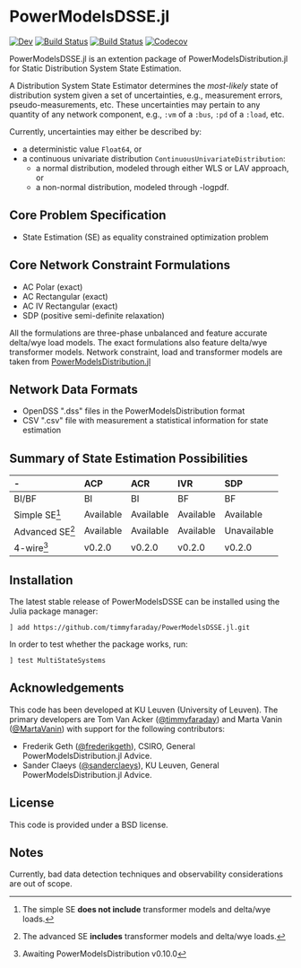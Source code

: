 # PowerModelsDSSE.jl

[![Dev](https://img.shields.io/badge/docs-dev-blue.svg)](https://timmyfaraday.github.io/PowerModelsDSSE.jl/dev)
[![Build Status](https://travis-ci.com/timmyfaraday/PowerModelsDSSE.jl.svg?branch=master)](https://travis-ci.com/timmyfaraday/PowerModelsDSSE.jl)
[![Build Status](https://ci.appveyor.com/api/projects/status/github/timmyfaraday/MultiStateSystems.jl?svg=true)](https://ci.appveyor.com/project/timmyfaraday/MultiStateSystems-jl)
[![Codecov](https://codecov.io/gh/timmyfaraday/PowerModelsDSSE.jl/branch/master/graph/badge.svg)](https://codecov.io/gh/timmyfaraday/PowerModelsDSSE.jl)

PowerModelsDSSE.jl is an extention package of PowerModelsDistribution.jl for
Static Distribution System State Estimation.

A Distribution System State Estimator determines the *most-likely* state of
distribution system given a set of uncertainties, e.g., measurement errors,
pseudo-measurements, etc. These uncertainties may pertain to any quantity of any
network component, e.g., `:vm` of a `:bus`, `:pd` of a `:load`, etc.

Currently, uncertainties may either be described by:
- a deterministic value `Float64`, or
- a continuous univariate distribution `ContinuousUnivariateDistribution`:
    * a normal distribution, modeled through either WLS or LAV approach, or
    * a non-normal distribution, modeled through -logpdf.

## Core Problem Specification

- State Estimation (SE) as equality constrained optimization problem

## Core Network Constraint Formulations

- AC Polar (exact)
- AC Rectangular (exact)
- AC IV Rectangular (exact)
- SDP (positive semi-definite relaxation)

All the formulations are three-phase unbalanced and feature accurate delta/wye
load models. The exact formulations also feature delta/wye transformer models.
Network constraint, load and transformer models are taken from
[PowerModelsDistribution.jl](https://github.com/lanl-ansi/PowerModelsDistribution.jl)

## Network Data Formats

- OpenDSS ".dss" files in the PowerModelsDistribution format
- CSV ".csv" file with measurement a statistical information for state estimation

## Summary of State Estimation Possibilities

| -                 | ACP           | ACR           | IVR           | SDP           |
| :---------------- | :------------ | :------------ | :------------ | :------------ |
| BI/BF             | BI            | BI            | BF            | BF            |
| Simple SE[^1]     | Available     | Available     | Available     | Available     |
| Advanced SE[^2]   | Available     | Available     | Available     | Unavailable   |
| 4-wire[^3]        | v0.2.0        | v0.2.0        | v0.2.0        | v0.2.0        |

[^1]: The simple SE **does not include** transformer models and delta/wye loads.
[^2]: The advanced SE **includes** transformer models and delta/wye loads.
[^3]: Awaiting PowerModelsDistribution v0.10.0

## Installation

The latest stable release of PowerModelsDSSE can be installed using the Julia
package manager:

```
] add https://github.com/timmyfaraday/PowerModelsDSSE.jl.git
```

In order to test whether the package works, run:

```
] test MultiStateSystems
```

## Acknowledgements

This code has been developed at KU Leuven (University of Leuven). The primary
developers are Tom Van Acker ([@timmyfaraday](https://github.com/timmyfaraday))
and Marta Vanin ([@MartaVanin](https://github.com/MartaVanin)) with support for
the following contributors:

- Frederik Geth ([@frederikgeth](https://github.com/frederikgeth)), CSIRO, General PowerModelsDistribution.jl Advice.
- Sander Claeys ([@sanderclaeys](https://github.com/sanderclaeys)), KU Leuven, General PowerModelsDistribution.jl Advice.

## License

This code is provided under a BSD license.

## Notes

Currently, bad data detection techniques and observability considerations are out of scope.

